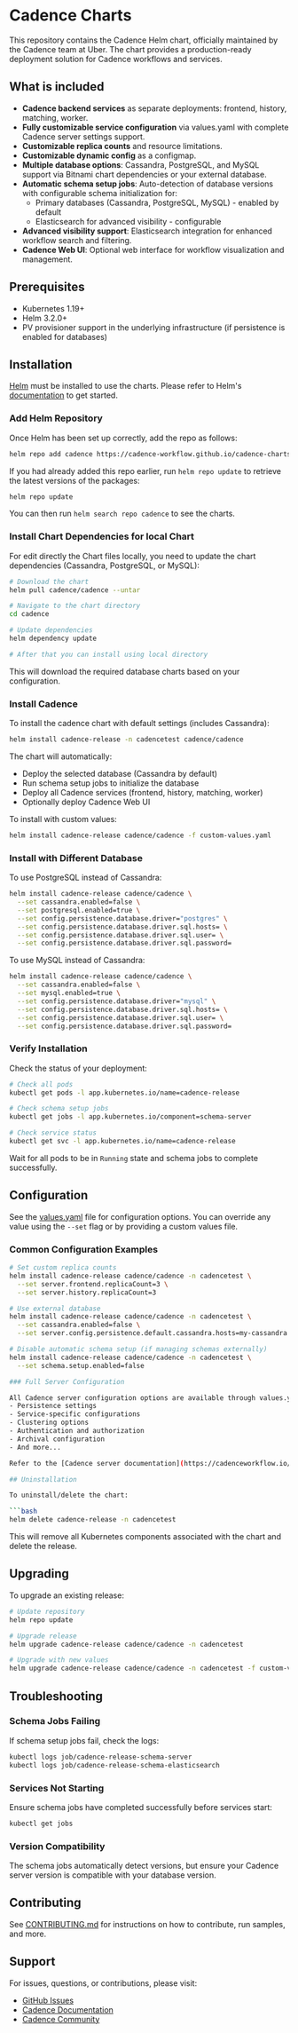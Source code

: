 # Cadence Charts

This repository contains the Cadence Helm chart, officially maintained by the Cadence team at Uber. The chart provides a production-ready deployment solution for Cadence workflows and services.

## What is included

- **Cadence backend services** as separate deployments: frontend, history, matching, worker.
- **Fully customizable service configuration** via values.yaml with complete Cadence server settings support.
- **Customizable replica counts** and resource limitations.
- **Customizable dynamic config** as a configmap.
- **Multiple database options**: Cassandra, PostgreSQL, and MySQL support via Bitnami chart dependencies or your external database.
- **Automatic schema setup jobs**: Auto-detection of database versions with configurable schema initialization for:
  - Primary databases (Cassandra, PostgreSQL, MySQL) - enabled by default
  - Elasticsearch for advanced visibility - configurable
- **Advanced visibility support**: Elasticsearch integration for enhanced workflow search and filtering.
- **Cadence Web UI**: Optional web interface for workflow visualization and management.

## Prerequisites

- Kubernetes 1.19+
- Helm 3.2.0+
- PV provisioner support in the underlying infrastructure (if persistence is enabled for databases)

## Installation

[Helm](https://helm.sh) must be installed to use the charts. Please refer to
Helm's [documentation](https://helm.sh/docs) to get started.

### Add Helm Repository

Once Helm has been set up correctly, add the repo as follows:

```bash
helm repo add cadence https://cadence-workflow.github.io/cadence-charts
```

If you had already added this repo earlier, run `helm repo update` to retrieve
the latest versions of the packages:

```bash
helm repo update
```

You can then run `helm search repo cadence` to see the charts.

### Install Chart Dependencies for local Chart

For edit directly the Chart files locally, you need to update the chart dependencies (Cassandra, PostgreSQL, or MySQL):

```bash
# Download the chart
helm pull cadence/cadence --untar

# Navigate to the chart directory
cd cadence

# Update dependencies
helm dependency update

# After that you can install using local directory
```

This will download the required database charts based on your configuration.

### Install Cadence

To install the cadence chart with default settings (includes Cassandra):

```bash
helm install cadence-release -n cadencetest cadence/cadence
```

The chart will automatically:
- Deploy the selected database (Cassandra by default)
- Run schema setup jobs to initialize the database
- Deploy all Cadence services (frontend, history, matching, worker)
- Optionally deploy Cadence Web UI

To install with custom values:

```bash
helm install cadence-release cadence/cadence -f custom-values.yaml
```

### Install with Different Database

To use PostgreSQL instead of Cassandra:

```bash
helm install cadence-release cadence/cadence \
  --set cassandra.enabled=false \
  --set postgresql.enabled=true \
  --set config.persistence.database.driver="postgres" \
  --set config.persistence.database.driver.sql.hosts= \
  --set config.persistence.database.driver.sql.user= \
  --set config.persistence.database.driver.sql.password= 
```

To use MySQL instead of Cassandra:


```bash
helm install cadence-release cadence/cadence \
  --set cassandra.enabled=false \
  --set mysql.enabled=true \
  --set config.persistence.database.driver="mysql" \
  --set config.persistence.database.driver.sql.hosts= \
  --set config.persistence.database.driver.sql.user= \
  --set config.persistence.database.driver.sql.password= 
```

### Verify Installation

Check the status of your deployment:

```bash
# Check all pods
kubectl get pods -l app.kubernetes.io/name=cadence-release

# Check schema setup jobs
kubectl get jobs -l app.kubernetes.io/component=schema-server

# Check service status
kubectl get svc -l app.kubernetes.io/name=cadence-release
```

Wait for all pods to be in `Running` state and schema jobs to complete successfully.

## Configuration

See the [values.yaml](values.yaml) file for configuration options. You can override any value using the `--set` flag or by providing a custom values file.

### Common Configuration Examples

```bash
# Set custom replica counts
helm install cadence-release cadence/cadence -n cadencetest \
  --set server.frontend.replicaCount=3 \
  --set server.history.replicaCount=3

# Use external database
helm install cadence-release cadence/cadence -n cadencetest \
  --set cassandra.enabled=false \
  --set server.config.persistence.default.cassandra.hosts=my-cassandra.example.com

# Disable automatic schema setup (if managing schemas externally)
helm install cadence-release cadence/cadence -n cadencetest \
  --set schema.setup.enabled=false

### Full Server Configuration

All Cadence server configuration options are available through values.yaml under `server.config`. This includes:
- Persistence settings
- Service-specific configurations
- Clustering options
- Authentication and authorization
- Archival configuration
- And more...

Refer to the [Cadence server documentation](https://cadenceworkflow.io/docs/operation-guide/setup/) for detailed configuration options.

## Uninstallation

To uninstall/delete the chart:

```bash
helm delete cadence-release -n cadencetest
```

This will remove all Kubernetes components associated with the chart and delete the release.

## Upgrading

To upgrade an existing release:

```bash
# Update repository
helm repo update

# Upgrade release
helm upgrade cadence-release cadence/cadence -n cadencetest

# Upgrade with new values
helm upgrade cadence-release cadence/cadence -n cadencetest -f custom-values.yaml
```

## Troubleshooting

### Schema Jobs Failing

If schema setup jobs fail, check the logs:
```bash
kubectl logs job/cadence-release-schema-server
kubectl logs job/cadence-release-schema-elasticsearch
```

### Services Not Starting

Ensure schema jobs have completed successfully before services start:
```bash
kubectl get jobs
```

### Version Compatibility

The schema jobs automatically detect versions, but ensure your Cadence server version is compatible with your database version.

## Contributing

See [CONTRIBUTING.md](CONTRIBUTING.md) for instructions on how to contribute, run samples, and more.

## Support

For issues, questions, or contributions, please visit:
- [GitHub Issues](https://github.com/uber/cadence-charts/issues)
- [Cadence Documentation](https://cadenceworkflow.io/docs/get-started)
- [Cadence Community](https://github.com/cadence-workflow/cadence)